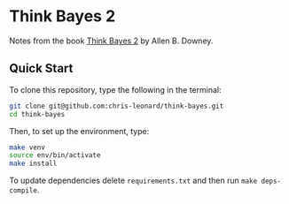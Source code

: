 # Think Bayes 2

Notes from the book [Think Bayes 2](http://allendowney.github.io/ThinkBayes2/) by Allen B. Downey.

## Quick Start
To clone this repository, type the following in the terminal:

```bash
git clone git@github.com:chris-leonard/think-bayes.git
cd think-bayes
```

Then, to set up the environment, type:

```bash
make venv
source env/bin/activate
make install
```

To update dependencies delete `requirements.txt` and then run `make deps-compile`.
